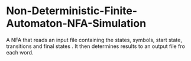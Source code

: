 # Non-Deterministic-Finite-Automaton-NFA-Simulation
A NFA that reads an input file containing the states, symbols, start state, transitions and final states . It then determines results to an output file fro each word.
